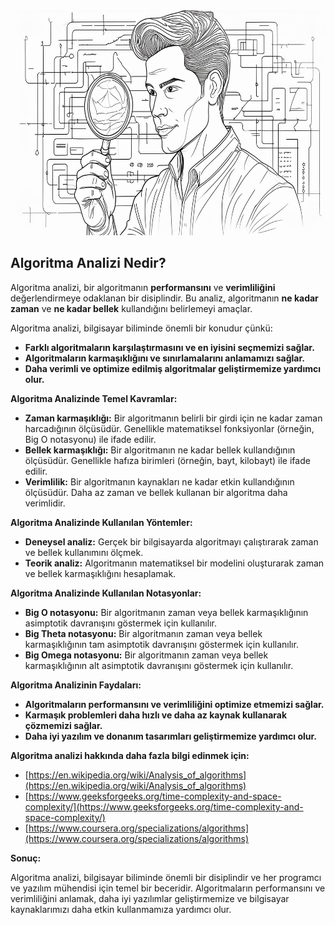 
<img src="https://raw.githubusercontent.com/NuhDemir/Algoritma_Veri_Yapilari_Ileri_Seviye/main/img/algoritmaAnalizi.jpg" width="640" height="360">

## Algoritma Analizi Nedir?

Algoritma analizi, bir algoritmanın **performansını** ve **verimliliğini** değerlendirmeye odaklanan bir disiplindir. Bu analiz, algoritmanın **ne kadar zaman** ve **ne kadar bellek** kullandığını belirlemeyi amaçlar.

Algoritma analizi, bilgisayar biliminde önemli bir konudur çünkü:

* **Farklı algoritmaların karşılaştırmasını ve en iyisini seçmemizi sağlar.**
* **Algoritmaların karmaşıklığını ve sınırlamalarını anlamamızı sağlar.**
* **Daha verimli ve optimize edilmiş algoritmalar geliştirmemize yardımcı olur.**

**Algoritma Analizinde Temel Kavramlar:**

* **Zaman karmaşıklığı:** Bir algoritmanın belirli bir girdi için ne kadar zaman harcadığının ölçüsüdür. Genellikle matematiksel fonksiyonlar (örneğin, Big O notasyonu) ile ifade edilir.
* **Bellek karmaşıklığı:** Bir algoritmanın ne kadar bellek kullandığının ölçüsüdür. Genellikle hafıza birimleri (örneğin, bayt, kilobayt) ile ifade edilir.
* **Verimlilik:** Bir algoritmanın kaynakları ne kadar etkin kullandığının ölçüsüdür. Daha az zaman ve bellek kullanan bir algoritma daha verimlidir.

**Algoritma Analizinde Kullanılan Yöntemler:**

* **Deneysel analiz:** Gerçek bir bilgisayarda algoritmayı çalıştırarak zaman ve bellek kullanımını ölçmek.
* **Teorik analiz:** Algoritmanın matematiksel bir modelini oluşturarak zaman ve bellek karmaşıklığını hesaplamak.

**Algoritma Analizinde Kullanılan Notasyonlar:**

* **Big O notasyonu:** Bir algoritmanın zaman veya bellek karmaşıklığının asimptotik davranışını göstermek için kullanılır.
* **Big Theta notasyonu:** Bir algoritmanın zaman veya bellek karmaşıklığının tam asimptotik davranışını göstermek için kullanılır.
* **Big Omega notasyonu:** Bir algoritmanın zaman veya bellek karmaşıklığının alt asimptotik davranışını göstermek için kullanılır.

**Algoritma Analizinin Faydaları:**

* **Algoritmaların performansını ve verimliliğini optimize etmemizi sağlar.**
* **Karmaşık problemleri daha hızlı ve daha az kaynak kullanarak çözmemizi sağlar.**
* **Daha iyi yazılım ve donanım tasarımları geliştirmemize yardımcı olur.**

**Algoritma analizi hakkında daha fazla bilgi edinmek için:**

* [https://en.wikipedia.org/wiki/Analysis_of_algorithms](https://en.wikipedia.org/wiki/Analysis_of_algorithms)
* [https://www.geeksforgeeks.org/time-complexity-and-space-complexity/](https://www.geeksforgeeks.org/time-complexity-and-space-complexity/)
* [https://www.coursera.org/specializations/algorithms](https://www.coursera.org/specializations/algorithms)

**Sonuç:**

Algoritma analizi, bilgisayar biliminde önemli bir disiplindir ve her programcı ve yazılım mühendisi için temel bir beceridir. Algoritmaların performansını ve verimliliğini anlamak, daha iyi yazılımlar geliştirmemize ve bilgisayar kaynaklarımızı daha etkin kullanmamıza yardımcı olur.

